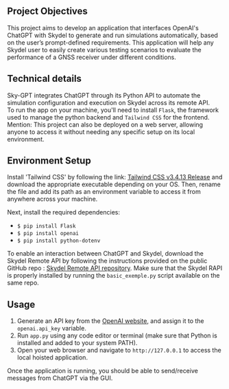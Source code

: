 ## Project Objectives
This project aims to develop an application that interfaces OpenAI's ChatGPT with Skydel to generate and run simulations
automatically, based on the user’s prompt-defined requirements. This application will help any Skydel user 
to easily create various testing scenarios to evaluate the performance of a GNSS receiver under different conditions.

## Technical details
Sky-GPT integrates ChatGPT through its Python API to automate the simulation configuration and execution on Skydel across its remote API.  
To run the app on your machine, you'll need to install `Flask`, the framework used to manage the python backend and `Tailwind CSS` for the 
frontend. 
Mention: This project can also be deployed on a web server, allowing anyone to access it without needing any specific setup on its local environment.

## Environment Setup

Install 'Tailwind CSS' by following the link: [Tailwind CSS v3.4.13 Release](https://github.com/tailwindlabs/tailwindcss/releases/tag/v3.4.13) 
and download the appropriate executable depending on your OS. Then, rename the file and add its path as an environment variable to access it 
from anywhere across your machine.

Next, install the required dependencies:

-  ``$ pip install Flask``
-  ``$ pip install openai``
-  ``$ pip install python-dotenv``

To enable an interaction between ChatGPT and Skydel, download the Skydel Remote API by following the instructions 
provided on the public GitHub repo : [Skydel Remote API repository](https://github.com/learn-safran-navigation-timing/skydel-remote-api). 
Make sure that the Skydel RAPI is properly installed by running the `basic_exemple.py` script available on the same repo.

## Usage

1. Generate an API key from the [OpenAI website](https://platform.openai.com/signup), and assign it to the `openai.api_key` variable.
2. Run `app.py` using any code editor or terminal (make sure that Python is installed and added to your system PATH).
3. Open your web browser and navigate to `http://127.0.0.1` to access the local hoisted application.

Once the application is running, you should be able to send/receive messages from ChatGPT via the GUI.

